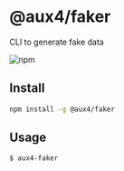 # @aux4/faker
CLI to generate fake data

![npm](https://img.shields.io/npm/v/@aux4/faker)

## Install

```bash
npm install -g @aux4/faker
```

## Usage
```bash
$ aux4-faker
```
